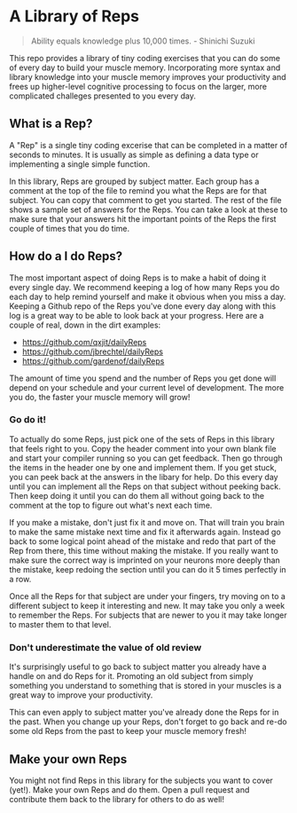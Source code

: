 # A Library of Reps

> Ability equals knowledge plus 10,000 times. - Shinichi Suzuki

This repo provides a library of tiny coding exercises that you can do some of
every day to build your muscle memory. Incorporating more syntax and library
knowledge into your muscle memory improves your productivity and frees up
higher-level cognitive processing to focus on the larger, more complicated
challeges presented to you every day.

## What is a Rep?

A "Rep" is a single tiny coding excerise that can be completed in a matter
of seconds to minutes. It is usually as simple as defining a data type or
implementing a single simple function.

In this library, Reps are grouped by subject matter. Each group has a comment
at the top of the file to remind you what the Reps are for that subject. You
can copy that comment to get you started. The rest of the file shows a sample
set of answers for the Reps. You can take a look at these to make sure that
your answers hit the important points of the Reps the first couple of times
that you do time.

## How do a I do Reps?

The most important aspect of doing Reps is to make a habit of doing it every
single day. We recommend keeping a log of how many Reps you do each day to
help remind yourself and make it obvious when you miss a day. Keeping a Github
repo of the Reps you've done every day along with this log is a great way to
be able to look back at your progress. Here are a couple of real, down in the
dirt examples:

* https://github.com/qxjit/dailyReps
* https://github.com/jbrechtel/dailyReps
* https://github.com/gardenof/dailyReps

The amount of time you spend and the number of Reps you get done will depend
on your schedule and your current level of development. The more you do, the
faster your muscle memory will grow!

### Go do it!

To actually do some Reps, just pick one of the sets of Reps in this library
that feels right to you. Copy the header comment into your own blank file and
start your compiler running so you can get feedback. Then go through the items
in the header one by one and implement them. If you get stuck, you can peek
back at the answers in the libary for help. Do this every day until you can
implement all the Reps on that subject without peeking back. Then keep doing
it until you can do them all without going back to the comment at the top to
figure out what's next each time.

If you make a mistake, don't just fix it and move on. That will train you brain
to make the same mistake next time and fix it afterwards again. Instead go back
to some logical point ahead of the mistake and redo that part of the Rep from
there, this time without making the mistake. If you really want to make sure
the correct way is imprinted on your neurons more deeply than the mistake, keep
redoing the section until you can do it 5 times perfectly in a row.

Once all the Reps for that subject are under your fingers, try moving on to a
different subject to keep it interesting and new. It may take you only a week
to remember the Reps. For subjects that are newer to you it may take longer to
master them to that level.

### Don't underestimate the value of old review

It's surprisingly useful to go back to subject matter you already have a handle
on and do Reps for it. Promoting an old subject from simply something you
understand to something that is stored in your muscles is a great way to
improve your productivity.

This can even apply to subject matter you've already done the Reps for in the
past. When you change up your Reps, don't forget to go back and re-do some old
Reps from the past to keep your muscle memory fresh!

## Make your own Reps

You might not find Reps in this library for the subjects you want to cover
(yet!). Make your own Reps and do them. Open a pull request and contribute them
back to the library for others to do as well!



